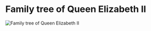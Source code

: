 # Family tree of Queen Elizabeth II

![Family tree of Queen Elizabeth II](ElizabethII.gif?raw=true "Family tree of Queen Elizabeth II")
